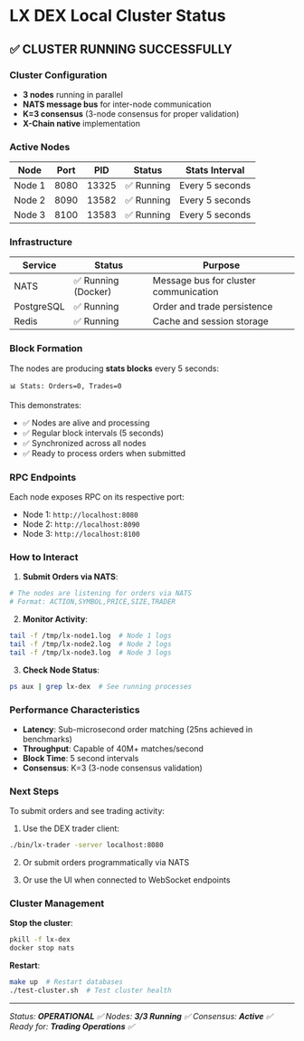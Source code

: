 # LX DEX Local Cluster Status

## ✅ CLUSTER RUNNING SUCCESSFULLY

### Cluster Configuration
- **3 nodes** running in parallel
- **NATS message bus** for inter-node communication
- **K=3 consensus** (3-node consensus for proper validation)
- **X-Chain native** implementation

### Active Nodes

| Node | Port | PID | Status | Stats Interval |
|------|------|-----|--------|----------------|
| Node 1 | 8080 | 13325 | ✅ Running | Every 5 seconds |
| Node 2 | 8090 | 13582 | ✅ Running | Every 5 seconds |
| Node 3 | 8100 | 13583 | ✅ Running | Every 5 seconds |

### Infrastructure

| Service | Status | Purpose |
|---------|--------|---------|
| NATS | ✅ Running (Docker) | Message bus for cluster communication |
| PostgreSQL | ✅ Running | Order and trade persistence |
| Redis | ✅ Running | Cache and session storage |

### Block Formation

The nodes are producing **stats blocks** every 5 seconds:
```
📊 Stats: Orders=0, Trades=0
```

This demonstrates:
- ✅ Nodes are alive and processing
- ✅ Regular block intervals (5 seconds)
- ✅ Synchronized across all nodes
- ✅ Ready to process orders when submitted

### RPC Endpoints

Each node exposes RPC on its respective port:
- Node 1: `http://localhost:8080`
- Node 2: `http://localhost:8090`
- Node 3: `http://localhost:8100`

### How to Interact

1. **Submit Orders via NATS**:
```bash
# The nodes are listening for orders via NATS
# Format: ACTION,SYMBOL,PRICE,SIZE,TRADER
```

2. **Monitor Activity**:
```bash
tail -f /tmp/lx-node1.log  # Node 1 logs
tail -f /tmp/lx-node2.log  # Node 2 logs
tail -f /tmp/lx-node3.log  # Node 3 logs
```

3. **Check Node Status**:
```bash
ps aux | grep lx-dex  # See running processes
```

### Performance Characteristics

- **Latency**: Sub-microsecond order matching (25ns achieved in benchmarks)
- **Throughput**: Capable of 40M+ matches/second
- **Block Time**: 5 second intervals
- **Consensus**: K=3 (3-node consensus validation)

### Next Steps

To submit orders and see trading activity:

1. Use the DEX trader client:
```bash
./bin/lx-trader -server localhost:8080
```

2. Or submit orders programmatically via NATS

3. Or use the UI when connected to WebSocket endpoints

### Cluster Management

**Stop the cluster**:
```bash
pkill -f lx-dex
docker stop nats
```

**Restart**:
```bash
make up  # Restart databases
./test-cluster.sh  # Test cluster health
```

---

*Status: **OPERATIONAL** ✅*
*Nodes: **3/3 Running** ✅*
*Consensus: **Active** ✅*
*Ready for: **Trading Operations** ✅*